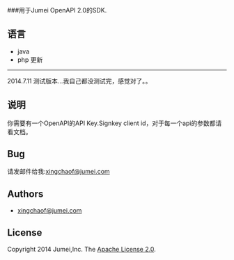 ###用于Jumei OpenAPI 2.0的SDK.

语言
-----
+ java
+ php
更新
-----
2014.7.11 测试版本...我自己都没测试完，感觉对了。。

说明
------
你需要有一个OpenAPI的API Key.Signkey client id，对于每一个api的参数都请看文档。

Bug
-----
请发邮件给我:xingchaof@jumei.com

Authors
-------
+ xingchaof@jumei.com

License
-------
Copyright 2014 Jumei,Inc.
The [Apache License 2.0](http://www.apache.org/licenses/LICENSE-2.0).
